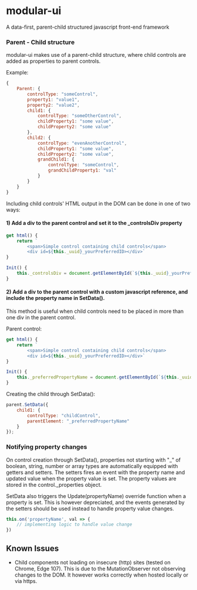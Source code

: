 # modular-ui
A data-first, parent-child structured javascript front-end framework

### Parent - Child structure
modular-ui makes use of a parent-child structure, where child controls are added as properties to parent controls.

Example:
```javascript
{
    Parent: {
        controlType: "someControl",
        property1: "value1",
        property2: "value2",
        child1: {
            controlType: "someOtherControl",
            childProperty1: "some value",
            childProperty2: "some value"
        },
        child2: {
            controlType: "evenAnotherControl",
            childProperty1: "some value",
            childProperty2: "some value",
            grandChild1: {
                controlType: "someControl",
                grandChildProperty1: "val"
            }
        }
    }
}
```

Including child controls' HTML output in the DOM can be done in one of two ways:
#### 1) Add a div to the parent control and set it to the _controlsDiv property
```javascript
get html() {
    return `
        <span>Simple control containing child controls</span>
        <div id=${this._uuid}_yourPreferredID></div>`
}

Init() {
    this._controlsDiv = document.getElementById(`${this._uuid}_yourPreferredID`);
}
```
#### 2) Add a div to the parent control with a custom javascript reference, and include the property name in SetData().
This method is useful when child controls need to be placed in more than one div in the parent control.

Parent control:
```javascript
get html() {
    return `
        <span>Simple control containing child controls</span>
        <div id=${this._uuid}_yourPreferredID></div>`
}

Init() {
    this._preferredPropertyName = document.getElementById(`${this._uuid}_yourPreferredID`);
}
```
Creating the child through SetData():
```javascript
parent.SetData({
    child1: {
        controlType: "childControl",
        parentElement: "_preferredPropertyName"
    }
});
```

### Notifying property changes
On control creation through SetData(), properties not starting with "_" of boolean, string, number or array types are automatically equipped with getters and setters. The setters fires an event with the property name and updated value when the property value is set.
The property values are stored in the control._properties object.

SetData also triggers the Update(propertyName) override function when a property is set. This is however depreciated, and the events generated by the setters should be used instead to handle property value changes.

```javascript
this.on('propertyName', val => {
    // implementing logic to handle value change
})
```

## Known Issues
* Child components not loading on insecure (http) sites (tested on Chrome, Edge 107). This is due to the MutationObserver not observing changes to the DOM. It however works correctly when hosted locally or via https.